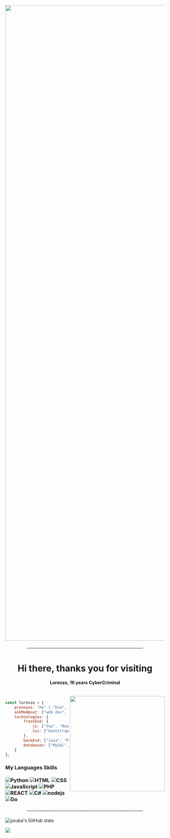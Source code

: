 <p align="center"><img src="https://i.ibb.co/k0hcZdh/ezgif-com-crop.gif" width="2000"> 

<p align="center">
─────────────────────────────────────
</p>

<h1 align="center">Hi there, thanks you for visiting</h1>
<p align="center">
  <b>Lorenzo, 16 years CyberCriminal</b><br>
  <br></br>

 <img align='right' src="https://discord.c99.nl/widget/theme-4/614877635368976404.png" width="300">

```javascript
const lorenzo = {
    pronouns: "He" | "Him",
    askMeAbout: ["web dev", "tech", "game"],
    technologies: {
        frontEnd: {
            js: ["Vue", "React", "Angular"],
            css: ["bootstrap", "sass"]
        },
        backEnd: ["Java", "PHP"],
        databases: ["MySql", "oracle"],
    }
};
```

### My Languages Skills <br/> <br/> ![Python](https://img.shields.io/badge/-Python-8136CA?style=flat-square&logo=python&logoColor=white) ![HTML](https://img.shields.io/badge/-HTML-8136CA?style=flat-square&logo=html5&logoColor=white) ![CSS](https://img.shields.io/badge/-CSS-8136CA?style=flat-square&logoColor=white&logo=css3) ![JavaScript](https://img.shields.io/badge/-JavaScript-8136CA?style=flat-square&logoColor=white&logo=javascript) ![PHP](https://img.shields.io/badge/-PHP-8136CA?style=flat-square&logo=php&logoColor=white) ![REACT](https://img.shields.io/badge/-React-8136CA?style=flat-square&logo=react&logoColor=white) ![C#](https://img.shields.io/badge/-C%20Sharp-8136CA?style=flat-square&logo=c%20sharp&logoColor=white) ![nodejs](https://img.shields.io/badge/-NodeJS-8136CA?style=flat-square&logo=Node.js&logoColor=white) ![Go](https://img.shields.io/badge/-Go-666699?style=flat-square&logo=Go&logoColor=white)


<p align="center">
─────────────────────────────────────
</p>

![youba's GitHub stats](https://github-readme-stats.vercel.app/api?username=youba&show_icons=true&theme=midnight-dark)



<a href="https://github.com/rayandetp">
  <img src="https://img.shields.io/github/followers/rayandetp?color=8136CA&label=FOLLOWERS&style=for-the-badge">
</a>
      

<!-- Place this tag where you want the button to render. -->
  
<br>
